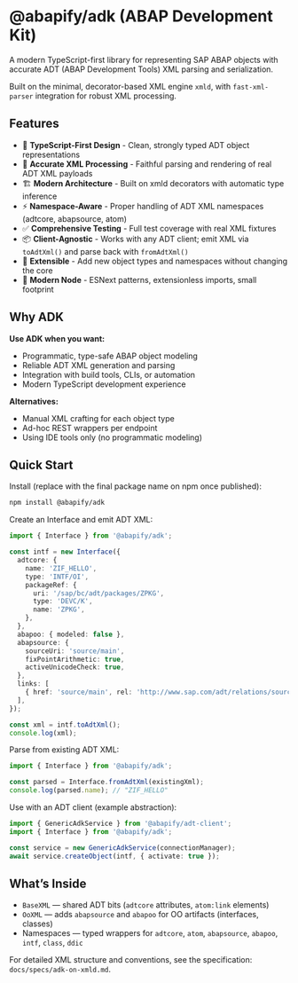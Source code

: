 # @abapify/adk (ABAP Development Kit)

A modern TypeScript-first library for representing SAP ABAP objects with accurate ADT (ABAP Development Tools) XML parsing and serialization.

Built on the minimal, decorator-based XML engine `xmld`, with `fast-xml-parser` integration for robust XML processing.

## Features

- 🎯 **TypeScript-First Design** - Clean, strongly typed ADT object representations
- 🔄 **Accurate XML Processing** - Faithful parsing and rendering of real ADT XML payloads
- 🏗️ **Modern Architecture** - Built on xmld decorators with automatic type inference
- ⚡ **Namespace-Aware** - Proper handling of ADT XML namespaces (adtcore, abapsource, atom)
- ✅ **Comprehensive Testing** - Full test coverage with real XML fixtures
- 📦 **Client-Agnostic** - Works with any ADT client; emit XML via `toAdtXml()` and parse back with `fromAdtXml()`
- 🔧 **Extensible** - Add new object types and namespaces without changing the core
- 🚀 **Modern Node** - ESNext patterns, extensionless imports, small footprint

## Why ADK

**Use ADK when you want:**

- Programmatic, type-safe ABAP object modeling
- Reliable ADT XML generation and parsing
- Integration with build tools, CLIs, or automation
- Modern TypeScript development experience

**Alternatives:**

- Manual XML crafting for each object type
- Ad-hoc REST wrappers per endpoint
- Using IDE tools only (no programmatic modeling)

## Quick Start

Install (replace with the final package name on npm once published):

```bash
npm install @abapify/adk
```

Create an Interface and emit ADT XML:

```ts
import { Interface } from '@abapify/adk';

const intf = new Interface({
  adtcore: {
    name: 'ZIF_HELLO',
    type: 'INTF/OI',
    packageRef: {
      uri: '/sap/bc/adt/packages/ZPKG',
      type: 'DEVC/K',
      name: 'ZPKG',
    },
  },
  abapoo: { modeled: false },
  abapsource: {
    sourceUri: 'source/main',
    fixPointArithmetic: true,
    activeUnicodeCheck: true,
  },
  links: [
    { href: 'source/main', rel: 'http://www.sap.com/adt/relations/source' },
  ],
});

const xml = intf.toAdtXml();
console.log(xml);
```

Parse from existing ADT XML:

```ts
import { Interface } from '@abapify/adk';

const parsed = Interface.fromAdtXml(existingXml);
console.log(parsed.name); // "ZIF_HELLO"
```

Use with an ADT client (example abstraction):

```ts
import { GenericAdkService } from '@abapify/adt-client';
import { Interface } from '@abapify/adk';

const service = new GenericAdkService(connectionManager);
await service.createObject(intf, { activate: true });
```

## What’s Inside

- `BaseXML` — shared ADT bits (`adtcore` attributes, `atom:link` elements)
- `OoXML` — adds `abapsource` and `abapoo` for OO artifacts (interfaces, classes)
- Namespaces — typed wrappers for `adtcore`, `atom`, `abapsource`, `abapoo`, `intf`, `class`, `ddic`

For detailed XML structure and conventions, see the specification: `docs/specs/adk-on-xmld.md`.
